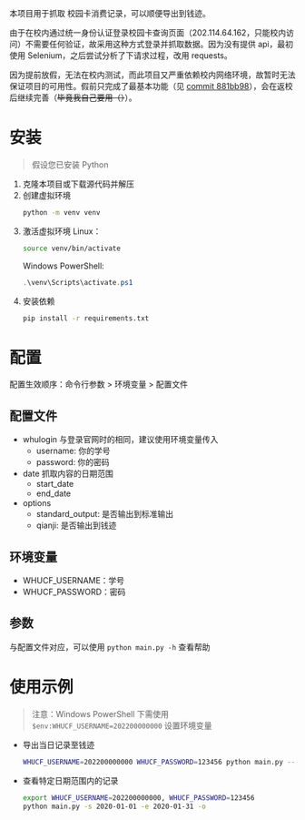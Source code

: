 本项目用于抓取 校园卡消费记录，可以顺便导出到钱迹。

由于在校内通过统一身份认证登录校园卡查询页面（202.114.64.162，只能校内访问）不需要任何验证，故采用这种方式登录并抓取数据。因为没有提供 api，最初使用 Selenium，之后尝试分析了下请求过程，改用 requests。

因为提前放假，无法在校内测试，而此项目又严重依赖校内网络环境，故暂时无法保证项目的可用性。假前只完成了最基本功能（见 [commit 881bb98](https://github.com/SkyBird233/whucardflow/tree/881bb98506ec1aa27678d1568812619dfc5b5ccc)），会在返校后继续完善（~~毕竟我自己要用（）~~）。

# 安装
> 假设您已安装 Python

1. 克隆本项目或下载源代码并解压
2. 创建虚拟环境
    ```bash
    python -m venv venv
    ```
3. 激活虚拟环境
    Linux：
    ```bash
    source venv/bin/activate
    ```
    Windows PowerShell:
    ```PowerShell
    .\venv\Scripts\activate.ps1
    ```
4. 安装依赖
    ```bash
    pip install -r requirements.txt
    ```


# 配置
配置生效顺序：命令行参数 > 环境变量 > 配置文件
## 配置文件
- whulogin
    与登录官网时的相同，建议使用环境变量传入
    - username: 你的学号
    - password: 你的密码
- date
    抓取内容的日期范围
    - start_date
    - end_date
- options
    - standard_output: 是否输出到标准输出
    - qianji: 是否输出到钱迹

## 环境变量
- WHUCF_USERNAME：学号
- WHUCF_PASSWORD：密码

## 参数
与配置文件对应，可以使用 `python main.py -h` 查看帮助


# 使用示例
> 注意：Windows PowerShell 下需使用 `$env:WHUCF_USERNAME=202200000000` 设置环境变量
- 导出当日记录至钱迹
    ```bash
    WHUCF_USERNAME=202200000000 WHUCF_PASSWORD=123456 python main.py --qianji
    ```
- 查看特定日期范围内的记录
    ```bash
    export WHUCF_USERNAME=202200000000, WHUCF_PASSWORD=123456
    python main.py -s 2020-01-01 -e 2020-01-31 -o
    ```
